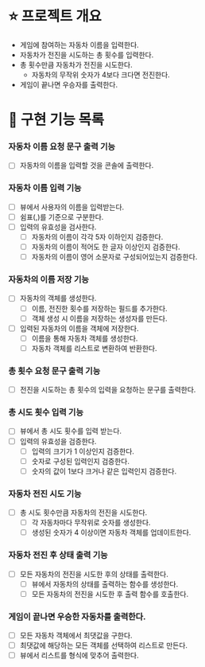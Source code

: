 # ⭐ 프로젝트 개요
- 게임에 참여하는 자동차 이름을 입력한다.
- 자동차가 전진을 시도하는 총 횟수를 입력한다.
- 총 횟수만큼 자동차가 전진을 시도한다.
  - 자동차의 무작위 숫자가 4보다 크다면 전진한다. 
- 게임이 끝나면 우승자를 출력한다.

# 📝 구현 기능 목록

### 자동차 이름 요청 문구 출력 기능
- [ ] 자동차의 이름을 입력할 것을 콘솔에 출력한다. 

### 자동차 이름 입력 기능
- [ ] 뷰에서 사용자의 이름을 입력받는다.
- [ ] 쉼표(,)를 기준으로 구분한다.
- [ ] 입력의 유효성을 검사한다.
  - [ ] 자동차의 이름이 각각 5자 이하인지 검증한다.
  - [ ] 자동차의 이름이 적어도 한 글자 이상인지 검증한다.
  - [ ] 자동차의 이름이 영어 소문자로 구성되어있는지 검증한다.

### 자동차의 이름 저장 기능
- [ ] 자동차의 객체를 생성한다.
  - [ ] 이름, 전진한 횟수를 저장하는 필드를 추가한다. 
  - [ ] 객체 생성 시 이름을 저장하는 생성자를 만든다.
- [ ] 입력된 자동차의 이름을 객체에 저장한다.
  - [ ] 이름을 통해 자동차 객체를 생성한다.
  - [ ] 자동차 객체를 리스트로 변환하여 반환한다.

### 총 횟수 요청 문구 출력 기능
- [ ] 전진을 시도하는 총 횟수의 입력을 요청하는 문구를 출력한다.

### 총 시도 횟수 입력 기능
- [ ] 뷰에서 총 시도 횟수를 입력 받는다.
- [ ] 입력의 유효성을 검증한다. 
  - [ ] 입력의 크기가 1 이상인지 검증한다.
  - [ ] 숫자로 구성된 입력인지 검증한다.
  - [ ] 숫자의 값이 1보다 크거나 같은 입력인지 검증한다.

### 자동차 전진 시도 기능
- [ ] 총 시도 횟수만큼 자동차의 전진을 시도한다.
  - [ ] 각 자동차마다 무작위로 숫자를 생성한다. 
  - [ ] 생성된 숫자가 4 이상이면 자동차 객체를 업데이트한다.

### 자동차 전진 후 상태 출력 기능
- [ ] 모든 자동차의 전진을 시도한 후의 상태를 출력한다. 
  - [ ] 뷰에서 자동차의 상태를 출력하는 함수를 생성한다. 
  - [ ] 모든 자동차의 전진을 시도한 후 출력 함수를 호출한다.

### 게임이 끝나면 우승한 자동차를 출력한다. 
- [ ] 모든 자동차 객체에서 최댓값을 구한다.
- [ ] 최댓값에 해당하는 모든 객체를 선택하여 리스트로 만든다. 
- [ ] 뷰에서 리스트를 형식에 맞추어 출력한다.